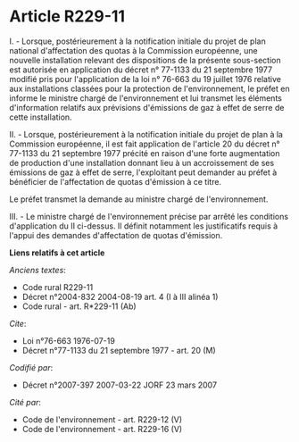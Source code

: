 # Article R229-11

I. - Lorsque, postérieurement à la notification initiale du projet de plan national d'affectation des quotas à la Commission
européenne, une nouvelle installation relevant des dispositions de la présente sous-section est autorisée en application du
décret n° 77-1133 du 21 septembre 1977 modifié pris pour l'application de la loi n° 76-663 du 19 juillet 1976 relative aux
installations classées pour la protection de l'environnement, le préfet en informe le ministre chargé de l'environnement et
lui transmet les éléments d'information relatifs aux prévisions d'émissions de gaz à effet de serre de cette installation.

II. - Lorsque, postérieurement à la notification initiale du projet de plan à la Commission européenne, il est fait
application de l'article 20 du décret n° 77-1133 du 21 septembre 1977 précité en raison d'une forte augmentation de
production d'une installation donnant lieu à un accroissement de ses émissions de gaz à effet de serre, l'exploitant peut
demander au préfet à bénéficier de l'affectation de quotas d'émission à ce titre.

Le préfet transmet la demande au ministre chargé de l'environnement.

III. - Le ministre chargé de l'environnement précise par arrêté les conditions d'application du II ci-dessus. Il définit
notamment les justificatifs requis à l'appui des demandes d'affectation de quotas d'émission.

**Liens relatifs à cet article**

_Anciens textes_:

  - Code rural R229-11
  - Décret n°2004-832 2004-08-19 art. 4 (I à III alinéa 1)
  - Code rural - art. R*229-11 (Ab)

_Cite_:

  - Loi n°76-663 1976-07-19
  - Décret n°77-1133 du 21 septembre 1977 - art. 20 (M)

_Codifié par_:

  - Décret n°2007-397 2007-03-22 JORF 23 mars 2007

_Cité par_:

  - Code de l'environnement - art. R229-12 (V)
  - Code de l'environnement - art. R229-16 (V)
